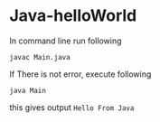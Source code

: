 # Java-helloWorld

In command line run following

```javac Main.java```

If There is not error, execute following

```java Main```

this gives output
```Hello From Java```